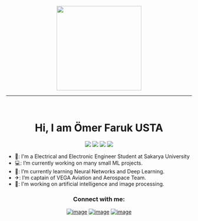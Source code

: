 <p align="center">
  <img src="https://miro.medium.com/max/2048/1*OohqW5DGh9CQS4hLY5FXzA.png" height="230"/>
</p>
<hr>

<Br>
<h1 align="center">Hi, I am Ömer Faruk USTA  </h1>
 </p>
 <p align="center">
<img src="https://img.shields.io/badge/Age-22-blue" />
  <img src="https://img.shields.io/badge/Focus-Artificial Intelligence-brightgreen" />
  <img src="https://img.shields.io/badge/Lives-Türkiye-success" />
  <img src="https://img.shields.io/badge/Languages-English%20%26%20Türkçe-brightgreen" />
</p>


- 🔭: I'm a Electrical and Electronic Engineer Student at Sakarya University
- 💻: I’m currently working on many small ML projects.
- 🧠: I’m currently learning Neural Networks and Deep Learning. 
- ✈︎: I’m captain of VEGA Aviation and Aerospace Team.
- 🤖: I'm working on artificial intelligence and image processing.
  

<h3 align="center">Connect with me:</h3>
<div align="center">



[![image](https://img.shields.io/badge/LinkedIn-0077B5?style=for-the-badge&logo=linkedin&logoColor=white)](https://www.linkedin.com/in/ömer-faruk-usta-b1aa25204/)
[![image](https://img.shields.io/badge/Instagram-E4405F?style=for-the-badge&logo=instagram&logoColor=white)](https://instagram.com/ofaruk_usta?igshid=Yjk4NWM2ZWVkMw==)
[![image](https://img.shields.io/badge/Gmail-D14836?style=for-the-badge&logo=gmail&logoColor=white)](mailto:ofarukusta1903@gmail.com)


